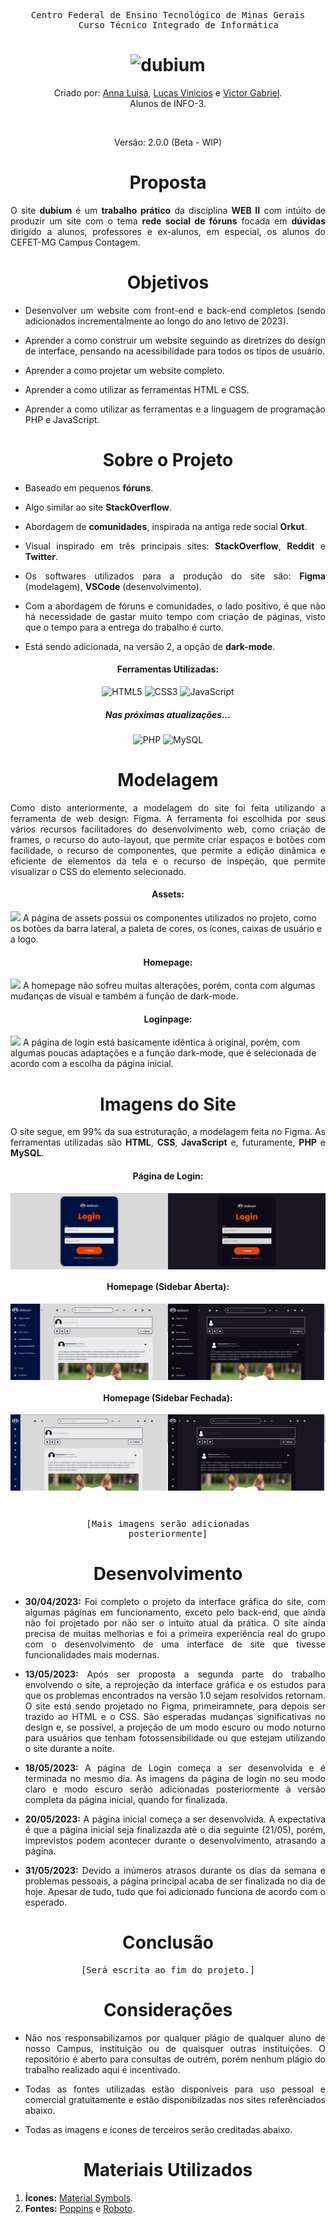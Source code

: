 <div align="center">
    <pre>Centro Federal de Ensino Tecnológico de Minas Gerais
    Curso Técnico Integrado de Informática</pre>
    <h1>
        <img src="https://raw.githubusercontent.com/gist/victorZoro/fa91763f16881c3ef52c25336f971c4c/raw/29279916450816404c103617d1f0e33a94588422/dubiumlogo.svg" alt="dubium"/>
    </h1>
    <p>Criado por:
        <a href="https://github.com/Anna21112">Anna Luisa</a><span>, </span>
        <a href="https://github.com/Lusca1236">Lucas Vinicios</a><span> e </span>
        <a href="https://github.com/victorZoro">Victor Gabriel</a>.
        <br>
        Alunos de INFO-3.
    </p>
    <br>
    <p>Versão: 2.0.0 (Beta - WIP)</p>
    <h1></h1>
</div>

<h1 align="center">Proposta</h1>

<span align="justify">

O site **dubium** é um **trabalho prático** da disciplina **WEB II** com intúito de produzir um site com o tema **rede social de fóruns** focada em **dúvidas** dirigido a alunos, professores e ex-alunos, em especial, os alunos do CEFET-MG Campus Contagem.

</span>


<h1 align="center">Objetivos</h1>

<span align="justify">

- Desenvolver um website com front-end e back-end completos (sendo adicionados incrementalmente ao longo do ano letivo de 2023).

- Aprender a como construir um website seguindo as diretrizes do design de interface, pensando na acessibilidade para todos os tipos de usuário.

- Aprender a como projetar um website completo.

- Aprender a como utilizar as ferramentas HTML e CSS.

- Aprender a como utilizar as ferramentas e a linguagem de programação PHP e JavaScript.

</span>

<h1 align="center">Sobre o Projeto</h1>

<span align="justify">

- Baseado em pequenos **fóruns**.
  
- Algo similar ao site **StackOverflow**.
  
- Abordagem de **comunidades**, inspirada na antiga rede social **Orkut**.
  
- Visual inspirado em três principais sites: **StackOverflow**, **Reddit** e **Twitter**.
  
- Os softwares utilizados para a produção do site são: **Figma** (modelagem), **VSCode** (desenvolvimento).
  
- Com a abordagem de fóruns e comunidades, o lado positivo, é que não há necessidade de gastar muito tempo com criação de páginas, visto que o tempo para a entrega do trabalho é curto.

- Está sendo adicionada, na versão 2, a opção de **dark-mode**.

<h4 align="center">Ferramentas Utilizadas:</h4>

<span align="center">

  ![HTML5](https://img.shields.io/badge/html5-%23E34F26.svg?style=for-the-badge&logo=html5&logoColor=white)
  ![CSS3](https://img.shields.io/badge/css3-%231572B6.svg?style=for-the-badge&logo=css3&logoColor=white)
  ![JavaScript](https://img.shields.io/badge/javascript-%23323330.svg?style=for-the-badge&logo=javascript&logoColor=%23F7DF1E)

</span>

<h5 align="center">Nas próximas atualizações...</h5>

<span align="center">

![PHP](https://img.shields.io/badge/php-%23777BB4.svg?style=for-the-badge&logo=php&logoColor=white)
![MySQL](https://img.shields.io/badge/mysql-%2300f.svg?style=for-the-badge&logo=mysql&logoColor=white)

</span>

</span>

<h1 align="center">Modelagem</h1>

<span align="justify">

Como disto anteriormente, a modelagem do site foi feita utilizando a ferramenta de web design: Figma. A ferramenta foi escolhida por seus vários recursos facilitadores do desenvolvimento web, como criação de frames, o recurso do auto-layout, que permite criar espaços e botões com facilidade, o recurso de componentes, que permite a edição dinâmica e eficiente de elementos da tela e o recurso de inspeção, que permite visualizar o CSS do elemento selecionado.


<h4 align="center">Assets:</h4>
<img src="https://raw.githubusercontent.com/gist/victorZoro/73dc0e14324882ba9b6b88595c3b3103/raw/d9a92c24413b89aad96048a68ee433fa77833f80/dubiumassets.svg" />
A página de assets possui os componentes utilizados no projeto, como os botões da barra lateral, a paleta de cores, os ícones, caixas de usuário e a logo.

<h4 align="center">Homepage:</h4>
<img src="https://raw.githubusercontent.com/gist/victorZoro/c124143cafee87f75c199ac0f92f835a/raw/004c890990ae1605647a859068920a263e567c2d/dubium_homepages.svg" />
A homepage não sofreu muitas alterações, porém, conta com algumas mudanças de visual e também a função de dark-mode.

<h4 align="center">Loginpage:</h4>
<img src="https://raw.githubusercontent.com/gist/victorZoro/901f47896fc04e8c8236e78dff0c3467/raw/a33146b0597658f966f065040fad324df52a1496/dubium_loginpage.svg" />
A página de login está basicamente idêntica à original, porém, com algumas poucas adaptações e a função dark-mode, que é selecionada de acordo com a escolha da página inicial.

</span>

<h1 align="center">Imagens do Site</h1>

<span align="justify">

O site segue, em 99% da sua estruturação, a modelagem feita no Figma. As ferramentas utilizadas são **HTML**, **CSS**, **JavaScript** e, futuramente, **PHP** e **MySQL**.

<h4 align="center">Página de Login:</h4>
<div style="display: flex; width: 50%;">
    <img src="ASSETS/website_imgs/lgsc_lm.png">
    <img src="ASSETS/website_imgs/lgsc_dm.png">
</div>

<h4 align="center">Homepage (Sidebar Aberta):</h4>
<div style="display: flex; width: 50%;">
    <img src="ASSETS/website_imgs/hmpg_so_lm.png">
    <img src="ASSETS/website_imgs/hmpg_so_dm.png">
</div>

<h4 align="center">Homepage (Sidebar Fechada):</h4>
<div style="display: flex; width: 50%;">
    <img src="ASSETS/website_imgs/hmpg_sc_lm.png">
    <img src="ASSETS/website_imgs/hmpg_sc_dm.png">
</div>

<br><pre  align="center">[Mais imagens serão adicionadas posteriormente]</pre>

</span>

<h1 align="center">Desenvolvimento</h1>

<span align="justify">

- **30/04/2023:** Foi completo o projeto da interface gráfica do site, com algumas páginas em funcionamento, exceto pelo back-end, que ainda não foi projetado por não ser o intuito atual da prática. O site ainda precisa de muitas melhorias e foi a primeira experiência real do grupo com o desenvolvimento de uma interface de site que tivesse funcionalidades mais modernas.

- **13/05/2023:** Após ser proposta a segunda parte do trabalho envolvendo o site, a reprojeção da interface gráfica e os estudos para que os problemas encontrados na versão 1.0 sejam resolvidos retornam. O site está sendo projetado no Figma, primeiramnete, para depois ser trazido ao HTML e o CSS. São esperadas mudanças significativas no design e, se possível, a projeção de um modo escuro ou modo noturno para usuários que tenham fotossensibilidade ou que estejam utilizando o site durante a noite.

- **18/05/2023:** A página de Login começa a ser desenvolvida e é terminada no mesmo dia. As imagens da página de login no seu modo claro e modo escuro serão adicionadas posteriormente à versão completa da página inicial, quando for finalizada.

- **20/05/2023:** A página inicial começa a ser desenvolvida. A expectativa é que a página inicial seja finalizazda até o dia seguinte (21/05), porém, imprevistos podem acontecer durante o desenvolvimento, atrasando a página.

- **31/05/2023:** Devido a inúmeros atrasos durante os dias da semana e problemas pessoais, a página principal acaba de ser finalizada no dia de hoje. Apesar de tudo, tudo que foi adicionado funciona de acordo com o esperado.

</span>

<h1 align="center">Conclusão</h1>

<span align="justify">

<pre  align="center">[Será escrita ao fim do projeto.]</pre>

</span>

</span>

<h1 align="center">Considerações</h1>

<span align="justify">

- Não nos responsabilizamos por qualquer plágio de qualquer aluno de nosso Campus, instituição ou de quaisquer outras instituições. O repositório é aberto para consultas de outrém, porém nenhum plágio do trabalho realizado aqui é incentivado.
  
- Todas as fontes utilizadas estão disponíveis para uso pessoal e comercial gratuitamente e estão disponibilzadas nos sites referênciados abaixo.
  
- Todas as imagens e ícones de terceiros serão creditadas abaixo.

</span>

<h1 align="center">Materiais Utilizados</h1>

<span align="justify">

1. **Ícones:** <a href="https://fonts.google.com/icons">Material Symbols</a>. 
2. **Fontes:** <a href="https://fonts.google.com/specimen/Poppins?query=Poppins&preview.text=Poppins&preview.text_type=custom">Poppins</a> e <a href="https://fonts.google.com/specimen/Roboto?query=roboto&preview.text=Poppins&preview.text_type=custom">Roboto</a>.

</span>


